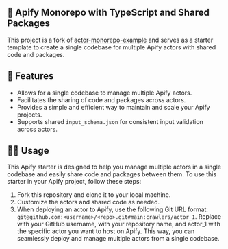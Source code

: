 ## 🚀 Apify Monorepo with TypeScript and Shared Packages

This project is a fork of [actor-monorepo-example](https://github.com/apify/actor-monorepo-example) and serves as a starter template to create a single codebase for multiple Apify actors with shared code and packages.

## 🎯 Features

- Allows for a single codebase to manage multiple Apify actors.
- Facilitates the sharing of code and packages across actors.
- Provides a simple and efficient way to maintain and scale your Apify projects.
- Supports shared `input_schema.json` for consistent input validation across actors.

## 👨‍💻 Usage

This Apify starter is designed to help you manage multiple actors in a single codebase and easily share code and packages between them. To use this starter in your Apify project, follow these steps:

1. Fork this repository and clone it to your local machine.
2. Customize the actors and shared code as needed.
3. When deploying an actor to Apify, use the following Git URL format: `git@github.com:<username>/<repo>.git#main:crawlers/actor_1`.
   Replace <username> with your GitHub username, <repo> with your repository name, and actor_1 with the specific actor you want to host on Apify. This way, you can seamlessly deploy and manage multiple actors from a single codebase.
